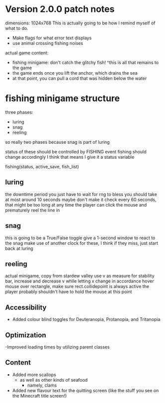 # Version 2.0.0 patch notes

dimensions: 1024x768
This is actually going to be how I remind myself of what to do.
- Make flags for what error text displays
- use animal crossing fishing noises

actual game content:
- fishing minigame: don't catch the glitchy fish!
^this is all that remains to the game
- the game ends once you lift the anchor, which drains the sea
- at that point, you can pull a cord that was hidden below the water

# fishing minigame structure
three phases:
- luring
- snag
- reeling

so really two phases because snag is part of luring

status of these should be controlled by FISHING event
fishing should change accordingly
  I think that means I give it a status variable

fishing(status, active_save, fish_list)

## luring

the downtime period
you just have to wait for rng to bless you
should take at most around 10 seconds
maybe don't make it check every 60 seconds, that might be too long
at any time the player can click the mouse and prematurely reel the line in

## snag

this is going to be a True/False toggle
give a 1-second window to react to the snag
make use of another clock for these, I think
if they miss, just start back at luring

## reeling
actual minigame, copy from stardew valley
use v as measure for stability bar, increase and decrease v while letting x change in accordance
hover mouse over rectangle, make sure rect.collidepoint is always active
the player probably shouldn't have to hold the mouse at this point

## Accessibility
- Added colour blind toggles for Deuteranopia, Protanopia, and Tritanopia

## Optimization
-Improved loading times by utilizing parent classes

## Content
- Added more scallops
  - as well as other kinds of seafood
    - namely, clams
- Added new flavour text for the quitting screen (like the stuff you see on the Minecraft title screen!)
